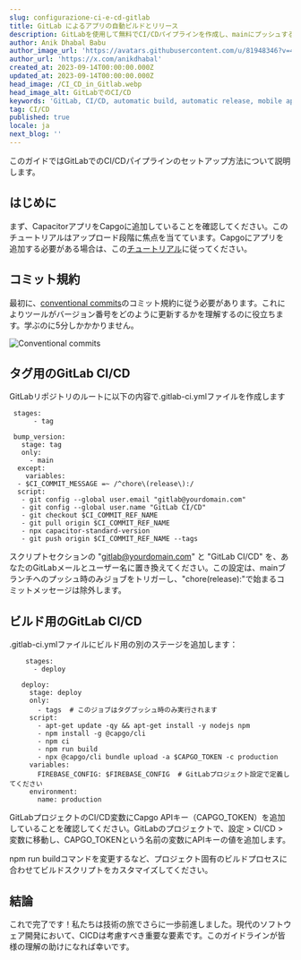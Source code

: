 ```yaml
---
slug: configurazione-ci-e-cd-gitlab
title: GitLab によるアプリの自動ビルドとリリース
description: GitLabを使用して無料でCI/CDパイプラインを作成し、mainにプッシュするたびにIonic Capacitor JSアプリをデプロイしましょう。
author: Anik Dhabal Babu
author_image_url: 'https://avatars.githubusercontent.com/u/81948346?v=4'
author_url: 'https://x.com/anikdhabal'
created_at: 2023-09-14T00:00:00.000Z
updated_at: 2023-09-14T00:00:00.000Z
head_image: /CI_CD_in_Gitlab.webp
head_image_alt: GitLabでのCI/CD
keywords: 'GitLab, CI/CD, automatic build, automatic release, mobile app updates'
tag: CI/CD
published: true
locale: ja
next_blog: ''
---
```

このガイドではGitLabでのCI/CDパイプラインのセットアップ方法について説明します。

## はじめに

まず、CapacitorアプリをCapgoに追加していることを確認してください。このチュートリアルはアップロード段階に焦点を当てています。Capgoにアプリを追加する必要がある場合は、この[チュートリアル](https://capgo.app/blog/update-your-capacitor-apps-seamlessly-using-capacitor-updater/)に従ってください。

## コミット規約

最初に、[conventional commits](https://www.conventionalcommits.org/en/v1.0.0/)のコミット規約に従う必要があります。これによりツールがバージョン番号をどのように更新するかを理解するのに役立ちます。学ぶのに5分しかかかりません。

![Conventional commits](/conventional_commits.webp)

## タグ用のGitLab CI/CD

GitLabリポジトリのルートに以下の内容で.gitlab-ci.ymlファイルを作成します

     stages:
          - tag

     bump_version:
       stage: tag
       only:
         - main
      except:
        variables:
      - $CI_COMMIT_MESSAGE =~ /^chore\(release\):/
      script:
       - git config --global user.email "gitlab@yourdomain.com"
       - git config --global user.name "GitLab CI/CD"
       - git checkout $CI_COMMIT_REF_NAME
       - git pull origin $CI_COMMIT_REF_NAME
       - npx capacitor-standard-version
       - git push origin $CI_COMMIT_REF_NAME --tags

スクリプトセクションの "gitlab@yourdomain.com" と "GitLab CI/CD" を、あなたのGitLabメールとユーザー名に置き換えてください。この設定は、mainブランチへのプッシュ時のみジョブをトリガーし、"chore(release):"で始まるコミットメッセージは除外します。

## ビルド用のGitLab CI/CD

.gitlab-ci.ymlファイルにビルド用の別のステージを追加します：

        stages:
          - deploy

       deploy:
         stage: deploy
         only:
           - tags  # このジョブはタグプッシュ時のみ実行されます
         script:
           - apt-get update -qy && apt-get install -y nodejs npm
           - npm install -g @capgo/cli
           - npm ci
           - npm run build
           - npx @capgo/cli bundle upload -a $CAPGO_TOKEN -c production
         variables:
           FIREBASE_CONFIG: $FIREBASE_CONFIG  # GitLabプロジェクト設定で定義してください
         environment:
           name: production

GitLabプロジェクトのCI/CD変数にCapgo APIキー（CAPGO_TOKEN）を追加していることを確認してください。GitLabのプロジェクトで、設定 > CI/CD > 変数に移動し、CAPGO_TOKENという名前の変数にAPIキーの値を追加します。

npm run buildコマンドを変更するなど、プロジェクト固有のビルドプロセスに合わせてビルドスクリプトをカスタマイズしてください。

## 結論

これで完了です！私たちは技術の旅でさらに一歩前進しました。現代のソフトウェア開発において、CICDは考慮すべき重要な要素です。このガイドラインが皆様の理解の助けになれば幸いです。
